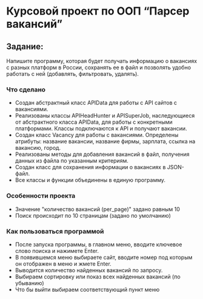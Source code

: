 # Курсовой проект по ООП “Парсер вакансий”

## Задание:

Напишите программу, которая будет получать информацию о вакансиях с разных платформ в
России, сохранять ее в файл и позволять удобно работать с ней (добавлять, фильтровать, удалять). 


### Что сделано

- Создан абстрактный класс APIData для работы с API сайтов с вакансиями. 
- Реализованы классы APIHeadHunter и APISuperJob, наследующиеся от абстрактного класса APIData, для работы 
с конкретными платформами. Классы подключаются к API и получают вакансии.
- Создан класс Vacancy для работы с вакансиями. Определены атрибуты: название вакансии, название фирмы, зарплата, 
ссылка на вакансию, город. 
- Реализованы методы для добавления вакансий в файл, получения данных из файла по указанным критериям.
- Создан класс для сохранения информации о вакансиях в JSON-файл. 
- Все классы и функции объединены в единую программу.

### Особенности проекта

- Значение "количество вакансий (per_page)" задано равным 10
- Поиск происходит по 10 страницам (задано по умолчанию)

### Как пользоваться программой

- После запуска программы, в главном меню, вводите ключевое слово поиска и нажимете Enter.
- В появившемся меню выбираете сайт, вводите номер под которым он отображен в меню и жмете Enter.
- Выводится количество найденных вакансий по запросу.
- Выбираем сортировку или показ всех найденных вакансий (по убыванию)
- Что бы выйти выбираем соответствующий пункт меню


